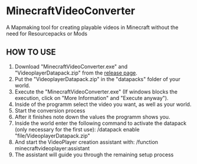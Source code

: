 # MinecraftVideoConverter

A Mapmaking tool for creating playable videos in Minecraft without the need for Resourcepacks or Mods

## HOW TO USE

1. Download "MinecraftVideoConverter.exe" and "VideoplayerDatapack.zip" from the [release page](https://github.com/raketenben/MinecraftVideoConverter/releases/tag/v1.0).
2. Put the "VideoplayerDatapack.zip" in the "datapacks" folder of your world.
3. Execute the "MinecraftVideoConverter.exe" (If windows blocks the execution, click on "More Information" and "Execute anyway").
4. Inside of the programm select the video you want, as well as your world.
5. Start the conversion process
6. After it finishes note down the values the programm shows you.
7. Inside the world enter the following command to activate the datapack (only necessary for the first use):
  /datapack enable "file/VideoplayerDatapack.zip"
8. And start the VideoPlayer creation assistant with:
  /function minecraftvideoplayer:assistant
9. The assistant will guide you through the remaining setup process 
